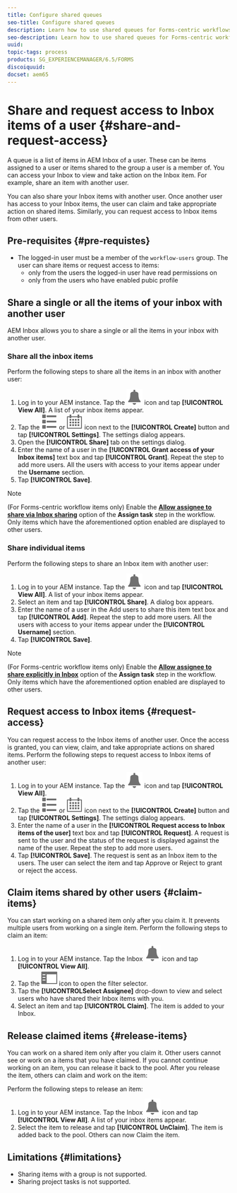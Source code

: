 ```yaml
---
title: Configure shared queues
seo-title: Configure shared queues
description: Learn how to use shared queues for Forms-centric workflows on AEM Forms on OSGi.
seo-description: Learn how to use shared queues for Forms-centric workflows on AEM Forms on OSGi.
uuid: 
topic-tags: process
products: SG_EXPERIENCEMANAGER/6.5/FORMS
discoiquuid: 
docset: aem65
---
```


# Share and request access to Inbox items of a user {#share-and-request-access}

A queue is a list of items in AEM Inbox of a user. These can be items assigned to a user or items shared to the group a user is a member of. You can access your Inbox to view and take action on the Inbox item. For example, share an item with another user.

You can also share your Inbox items with another user. Once another user has access to your Inbox items, the user can claim and take appropriate action on shared items. Similarly, you can request access to Inbox items from other users.

## Pre-requisites {#pre-requistes}

* The logged-in user must be a member of the `workflow-users` group. The user can share items or request access to items: 
    * only from the users the logged-in user have read permissions on
    * only from the users who have enabled pubic profile

## Share a single or all the items of your inbox with another user

AEM Inbox allows you to share a single or all the items in your inbox with another user.

### Share all the inbox items

Perform the following steps to share all the items in an inbox with another user:

1. Log in to your AEM instance. Tap the ![Inbox](assets/bell.svg) icon and tap **[!UICONTROL View All]**. A list of your inbox items appear.
1. Tap the ![View Selector](assets/viewlist.svg) or ![View Selector](assets/calendar.svg) icon next to the **[!UICONTROL Create]** button and tap **[!UICONTROL Settings]**. The settings dialog appears.
1. Open the **[!UICONTROL Share]** tab on the settings dialog.
1. Enter the name of a user in the **[!UICONTROL Grant access of your Inbox items]** text box and tap **[!UICONTROL Grant]**. Repeat the step to add more users. All the users with access to your items appear under the **Username** section.
1. Tap **[!UICONTROL Save]**.

>[!NOTE]
>
> (For Forms-centric workflow items only) Enable the **[Allow assignee to share via Inbox sharing](aem-forms-workflow-step-reference.md)** option of the **Assign task** step in the workflow. Only items which have the aforementioned option enabled are displayed to other users.

### Share individual items

Perform the following steps to share an Inbox item with another user:

1. Log in to your AEM instance. Tap the ![Inbox](assets/bell.svg) icon and tap **[!UICONTROL View All]**. A list of your inbox items appear.
1. Select an item and tap **[!UICONTROL Share]**. A dialog box appears.
1. Enter the name of a user in the Add users to share this item text box and tap **[!UICONTROL Add]**. Repeat the step to add more users. All the users with access to your items appear under the **[!UICONTROL Username]** section.
1. Tap **[!UICONTROL Save]**.


>[!NOTE]
>
> (For Forms-centric workflow items only) Enable the **[Allow assignee to share explicitly in Inbox]((aem-forms-workflow-step-reference.md))** option of the **Assign task** step in the workflow. Only items which have the aforementioned option enabled are displayed to other users.

## Request access to Inbox items {#request-access}

You can request access to the Inbox items of another user. Once the access is granted, you can view, claim, and take appropriate actions on shared items. Perform the following steps to request access to Inbox items of another user:

1. Log in to your AEM instance. Tap the ![View Selector](assets/bell.svg) icon and tap **[!UICONTROL View All]**.
1. Tap the ![View Selector](assets/viewlist.svg) or ![View Selector](assets/calendar.svg) icon next to the **[!UICONTROL Create]** button and tap **[!UICONTROL Settings]**. The settings dialog appears.
1. Enter the name of a user in the **[!UICONTROL Request access to Inbox items of the user]** text box and tap **[!UICONTROL Request]**. A request is sent to the user and the status of the request is displayed against the name of the user. Repeat the step to add more users.
1. Tap **[!UICONTROL Save]**. The request is sent as an Inbox item to the users. The user can select the item and tap Approve or Reject to grant or reject the access.  


## Claim items shared by other users {#claim-items}

You can start working on a shared item only after you claim it. It prevents multiple users from working on a single item. Perform the following steps to claim an item:

1. Log in to your AEM instance. Tap the Inbox ![Inbox](assets/bell.svg) icon and tap **[!UICONTROL View All]**.
1. Tap the ![Content only](assets/railleft.svg) icon to open the filter selector.
1. Tap the **[!UICONTROLSelect Assignee]** drop-down to view and select users who have shared their Inbox items with you.
1. Select an item and tap **[!UICONTROL Claim]**. The item is added to your Inbox.

## Release claimed items {#release-items}

You can work on a shared item only after you claim it. Other users cannot see or work on a items that you have claimed. If you cannot continue working on an item, you can release it back to the pool.   After you release the item, others can claim and work on the item:

Perform the following steps to release an item:

1. Log in to your AEM instance. Tap the Inbox ![Inbox](assets/bell.svg) icon and tap **[!UICONTROL View All]**. A list of your inbox items appear.
1. Select the item to release and tap **[!UICONTROL UnClaim]**. The item is added back to the pool. Others can now Claim the item.

## Limitations {#limitations}

* Sharing items with a group is not supported.
* Sharing project tasks is not supported.
